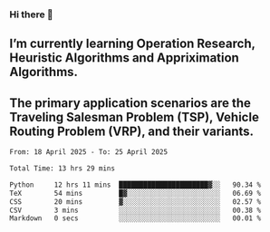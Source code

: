 ### Hi there 👋
## I’m currently learning Operation Research, Heuristic Algorithms and Appriximation Algorithms.
## The primary application scenarios are the Traveling Salesman Problem (TSP), Vehicle Routing Problem (VRP), and their variants.
<!--START_SECTION:waka-->

```txt
From: 18 April 2025 - To: 25 April 2025

Total Time: 13 hrs 29 mins

Python     12 hrs 11 mins  ██████████████████████▓░░   90.34 %
TeX        54 mins         █▓░░░░░░░░░░░░░░░░░░░░░░░   06.69 %
CSS        20 mins         ▓░░░░░░░░░░░░░░░░░░░░░░░░   02.57 %
CSV        3 mins          ░░░░░░░░░░░░░░░░░░░░░░░░░   00.38 %
Markdown   0 secs          ░░░░░░░░░░░░░░░░░░░░░░░░░   00.01 %
```

<!--END_SECTION:waka-->
<!--
**Bookervsky/Bookervsky** is a ✨ _special_ ✨ repository because its `README.md` (this file) appears on your GitHub profile.

Here are some ideas to get you started:

- 🔭 I’m currently working on ...
- 🌱 I’m currently learning ...
- 👯 I’m looking to collaborate on ...
- 🤔 I’m looking for help with ...
- 💬 Ask me about ...
- 📫 How to reach me: ...
- 😄 Pronouns: ...
- ⚡ Fun fact: ...
-->
